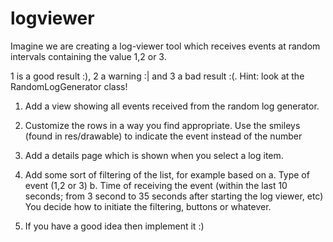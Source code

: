 # logviewer

Imagine we are creating a log-viewer tool which receives events at random intervals containing the value 1,2 or 3.

1 is a good result :), 2 a warning :| and 3 a bad result :(.
	Hint: look at the RandomLogGenerator class!

1)	Add a view showing all events received from the random log generator.

2)	Customize the rows in a way you find appropriate. Use the smileys (found in res/drawable) to indicate the event instead of the number

3) Add a details page which is shown when you select a log item. 

4)	Add some sort of filtering of the list, for example based on
    a.	Type of event (1,2 or 3)
    b.	Time of receiving the event (within the last 10 seconds; from 3 second to 35 seconds after starting the log viewer, etc)
    You decide how to initiate the filtering, buttons or whatever.

5)	If you have a good idea then implement it :)
